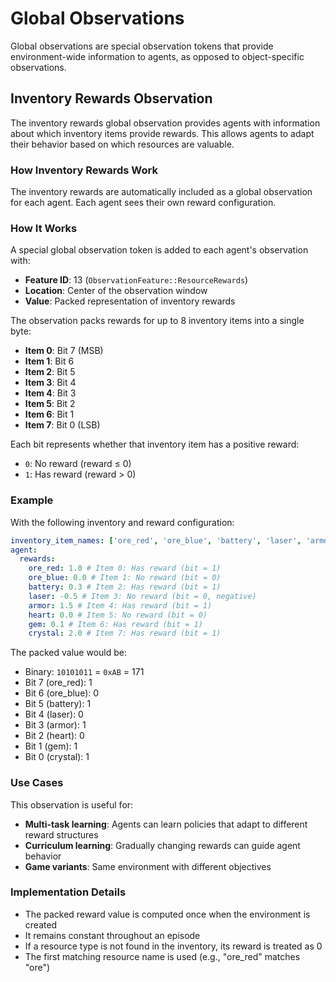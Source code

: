 # Global Observations

Global observations are special observation tokens that provide environment-wide information to agents, as opposed to
object-specific observations.

## Inventory Rewards Observation

The inventory rewards global observation provides agents with information about which inventory items provide rewards.
This allows agents to adapt their behavior based on which resources are valuable.

### How Inventory Rewards Work

The inventory rewards are automatically included as a global observation for each agent. Each agent sees their own
reward configuration.

### How It Works

A special global observation token is added to each agent's observation with:

- **Feature ID**: 13 (`ObservationFeature::ResourceRewards`)
- **Location**: Center of the observation window
- **Value**: Packed representation of inventory rewards

The observation packs rewards for up to 8 inventory items into a single byte:

- **Item 0**: Bit 7 (MSB)
- **Item 1**: Bit 6
- **Item 2**: Bit 5
- **Item 3**: Bit 4
- **Item 4**: Bit 3
- **Item 5**: Bit 2
- **Item 6**: Bit 1
- **Item 7**: Bit 0 (LSB)

Each bit represents whether that inventory item has a positive reward:

- `0`: No reward (reward ≤ 0)
- `1`: Has reward (reward > 0)

### Example

With the following inventory and reward configuration:

```yaml
inventory_item_names: ['ore_red', 'ore_blue', 'battery', 'laser', 'armor', 'heart', 'gem', 'crystal']
agent:
  rewards:
    ore_red: 1.0 # Item 0: Has reward (bit = 1)
    ore_blue: 0.0 # Item 1: No reward (bit = 0)
    battery: 0.3 # Item 2: Has reward (bit = 1)
    laser: -0.5 # Item 3: No reward (bit = 0, negative)
    armor: 1.5 # Item 4: Has reward (bit = 1)
    heart: 0.0 # Item 5: No reward (bit = 0)
    gem: 0.1 # Item 6: Has reward (bit = 1)
    crystal: 2.0 # Item 7: Has reward (bit = 1)
```

The packed value would be:

- Binary: `10101011` = `0xAB` = 171
- Bit 7 (ore_red): 1
- Bit 6 (ore_blue): 0
- Bit 5 (battery): 1
- Bit 4 (laser): 0
- Bit 3 (armor): 1
- Bit 2 (heart): 0
- Bit 1 (gem): 1
- Bit 0 (crystal): 1

### Use Cases

This observation is useful for:

- **Multi-task learning**: Agents can learn policies that adapt to different reward structures
- **Curriculum learning**: Gradually changing rewards can guide agent behavior
- **Game variants**: Same environment with different objectives

### Implementation Details

- The packed reward value is computed once when the environment is created
- It remains constant throughout an episode
- If a resource type is not found in the inventory, its reward is treated as 0
- The first matching resource name is used (e.g., "ore_red" matches "ore")
